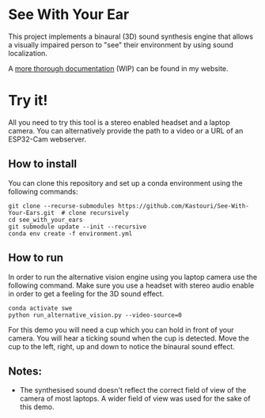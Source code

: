 # See With Your Ear

This project implements a binaural (3D) sound synthesis engine that allows a visually impaired person to "see" 
their environment by using sound localization.

A [more thorough documentation](https://kastouri.github.io/see_with_ear.html) (WIP) can be found in my website. 

# Try it!
All you need to try this tool is a stereo enabled headset and a laptop camera.
You can alternatively provide the path to a video or a URL of an ESP32-Cam webserver.

## How to install
You can clone this repository and set up a conda environment using the following commands:
```
git clone --recurse-submodules https://github.com/Kastouri/See-With-Your-Ears.git  # clone recursively
cd see_with_your_ears
git submodule update --init --recursive
conda env create -f environment.yml
```

## How to run
In order to run the alternative vision engine using you laptop camera use the following command.
Make sure you use a headset with stereo audio enable in order to get a feeling for 
the 3D sound effect.
```
conda activate swe
python run_alternative_vision.py --video-source=0
```

For this demo you will need a cup which you can hold in front of your camera. You will hear a ticking sound when the cup is detected.
Move the cup to the left, right, up and down to notice the binaural sound effect.

## Notes:
- The synthesised sound doesn't reflect the correct field of view of the camera of most laptops. A wider field of view 
was used for the sake of this demo.
